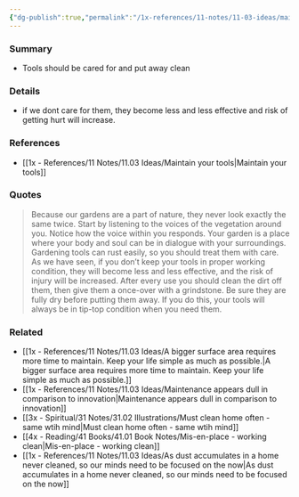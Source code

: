 ```yaml
---
{"dg-publish":true,"permalink":"/1x-references/11-notes/11-03-ideas/maintain-your-tools/","title":"Maintain your tools","created":"2025-01-13T09:52:24.770+03:00","updated":"2025-01-14T20:05:25.175+03:00"}
---
```



### Summary
- Tools should be cared for and put away clean

### Details
- if we dont care for them, they become less and less effective and risk of getting hurt will increase.

### References
- [[1x - References/11 Notes/11.03 Ideas/Maintain your tools\|Maintain your tools]]

### Quotes
> Because our gardens are a part of nature, they never look exactly the same twice. Start by listening to the voices of the vegetation around you. Notice how the voice within you responds. Your garden is a place where your body and soul can be in dialogue with your surroundings. Gardening tools can rust easily, so you should treat them with care. As we have seen, if you don’t keep your tools in proper working condition, they will become less and less effective, and the risk of injury will be increased. After every use you should clean the dirt off them, then give them a once-over with a grindstone. Be sure they are fully dry before putting them away. If you do this, your tools will always be in tip-top condition when you need them.

### Related
- [[1x - References/11 Notes/11.03 Ideas/A bigger surface area requires more time to maintain. Keep your life simple as much as possible.\|A bigger surface area requires more time to maintain. Keep your life simple as much as possible.]]
- [[1x - References/11 Notes/11.03 Ideas/Maintenance appears dull in comparison to innovation\|Maintenance appears dull in comparison to innovation]]
- [[3x - Spiritual/31 Notes/31.02 Illustrations/Must clean home often - same wtih mind\|Must clean home often - same wtih mind]]
- [[4x - Reading/41 Books/41.01 Book Notes/Mis-en-place - working clean\|Mis-en-place - working clean]]
- [[1x - References/11 Notes/11.03 Ideas/As dust accumulates in a home never cleaned, so our minds need to be focused on the now\|As dust accumulates in a home never cleaned, so our minds need to be focused on the now]]